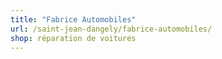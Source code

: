```yaml
---
title: "Fabrice Automobiles"
url: /saint-jean-dangely/fabrice-automobiles/
shop: réparation de voitures
---
```

